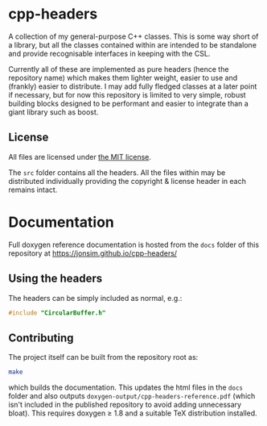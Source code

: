 
[//]: # (\mainpage cpp-headers Documentation)

# cpp-headers

A collection of my general-purpose C++ classes. This is some way short of a
library, but all the classes contained within are intended to be standalone
and provide recognisable interfaces in keeping with the CSL.

Currently all of these are implemented as pure headers (hence the repository
name) which makes them lighter weight, easier to use and (frankly) easier to
distribute. I may add fully fledged classes at a later point if necessary, but
for now this repository is limited to very simple, robust building blocks
designed to be performant and easier to integrate than a giant library such as
boost.



## License

All files are licensed under
[the MIT license](https://github.com/jonsim/cpp-headers/blob/master/LICENSE).

The `src` folder contains all the headers. All the files within may be
distributed individually providing the copyright &amp; license header in each
remains intact.



# Documentation

Full doxygen reference documentation is hosted from the `docs` folder of this
repository at https://jonsim.github.io/cpp-headers/


## Using the headers

The headers can be simply included as normal, e.g.:
```c
#include "CircularBuffer.h"
```


## Contributing
The project itself can be built from the repository root as:
```sh
make
```
which builds the documentation. This updates the html files in the `docs` folder
and also outputs `doxygen-output/cpp-headers-reference.pdf` (which isn't
included in the published repository to avoid adding unnecessary bloat). This
requires doxygen &ge; 1.8 and a suitable TeX distribution installed.

